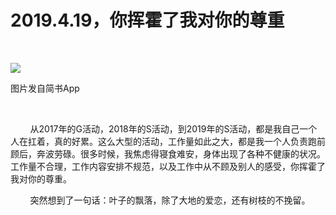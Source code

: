 
# 2019.4.19，你挥霍了我对你的尊重

 

![](http://upload-images.jianshu.io/upload_images/3910675-bdd0ee4f3c2a262e.jpg?imageMogr2/auto-orient/strip%7CimageView2/2/w/1080/q/50)  

图片发自简书App

     

        从2017年的G活动，2018年的S活动，到2019年的S活动，都是我自己一个人在扛着，真的好累。这么大型的活动，工作量如此之大，都是我一个人负责跑前顾后，奔波劳碌。很多时候，我焦虑得寝食难安，身体出现了各种不健康的状况。工作量不合理，工作内容安排不规范，以及工作中从不顾及别人的感受，你挥霍了我对你的尊重。

        突然想到了一句话：叶子的飘落，除了大地的爱恋，还有树枝的不挽留。
